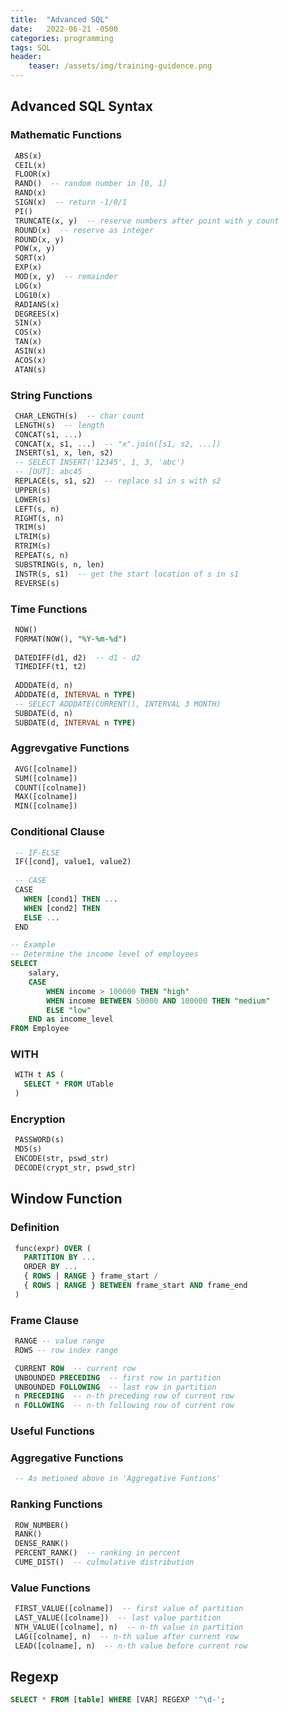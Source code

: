 ```yaml
---
title:  "Advanced SQL"
date:   2022-06-21 -0500
categories: programming
tags: SQL 
header:
    teaser: /assets/img/training-guidence.png
---
```


## Advanced SQL Syntax

### Mathematic Functions

```sql
 ABS(x)
 CEIL(x)
 FLOOR(x)
 RAND()  -- random number in [0, 1]
 RAND(x)
 SIGN(x)  -- return -1/0/1
 PI()
 TRUNCATE(x, y)  -- reserve numbers after point with y count
 ROUND(x)  -- reserve as integer
 ROUND(x, y)
 POW(x, y)
 SQRT(x)
 EXP(x)
 MOD(x, y)  -- remainder
 LOG(x)
 LOG10(x)
 RADIANS(x)
 DEGREES(x)
 SIN(x)
 COS(x)
 TAN(x)
 ASIN(x)
 ACOS(x)
 ATAN(s)
```

### String Functions

```sql
 CHAR_LENGTH(s)  -- char count
 LENGTH(s)  -- length
 CONCAT(s1, ...)
 CONCAT(x, s1, ...)  -- "x".join([s1, s2, ...])
 INSERT(s1, x, len, s2)
 -- SELECT INSERT('12345', 1, 3, 'abc')
 -- [OUT]: abc45
 REPLACE(s, s1, s2)  -- replace s1 in s with s2
 UPPER(s)
 LOWER(s)
 LEFT(s, n)
 RIGHT(s, n)
 TRIM(s)
 LTRIM(s)
 RTRIM(s)
 REPEAT(s, n)
 SUBSTRING(s, n, len)
 INSTR(s, s1)  -- get the start location of s in s1
 REVERSE(s)
```

### Time Functions

```sql
 NOW()
 FORMAT(NOW(), "%Y-%m-%d")
 
 DATEDIFF(d1, d2)  -- d1 - d2
 TIMEDIFF(t1, t2)
 
 ADDDATE(d, n)
 ADDDATE(d, INTERVAL n TYPE)
 -- SELECT ADDDATE(CURRENT(), INTERVAL 3 MONTH)
 SUBDATE(d, n)
 SUBDATE(d, INTERVAL n TYPE)
```

### Aggrevgative Functions

```sql
 AVG([colname])
 SUM([colname])
 COUNT([colname])
 MAX([colname])
 MIN([colname])
```

### Conditional Clause

```sql
 -- IF-ELSE
 IF([cond], value1, value2)
 
 -- CASE
 CASE
   WHEN [cond1] THEN ...
   WHEN [cond2] THEN
   ELSE ...
 END
```

```sql
-- Example
-- Determine the income level of employees
SELECT 
	salary,
	CASE 
		WHEN income > 100000 THEN "high"
		WHEN income BETWEEN 50000 AND 100000 THEN "medium"
		ELSE "low"
	END as income_level
FROM Employee
```



### WITH

```sql
 WITH t AS (
   SELECT * FROM UTable
 )
```

### Encryption

```sql
 PASSWORD(s)
 MD5(s)
 ENCODE(str, pswd_str)
 DECODE(crypt_str, pswd_str)
```



## Window Function

### Definition

```sql
 func(expr) OVER (
   PARTITION BY ...
   ORDER BY ...
   { ROWS | RANGE } frame_start /
   { ROWS | RANGE } BETWEEN frame_start AND frame_end
 )
```

### Frame Clause

```sql
 RANGE -- value range
 ROWS -- row index range
```

```sql
 CURRENT ROW  -- current row
 UNBOUNDED PRECEDING  -- first row in partition
 UNBOUNDED FOLLOWING  -- last row in partition
 n PRECEDING  -- n-th preceding row of current row
 n FOLLOWING  -- n-th following row of current row
```

### Useful Functions

### Aggregative Functions

```sql
 -- As metioned above in 'Aggregative Funtions'
```

### Ranking Functions

```sql
 ROW_NUMBER()
 RANK()
 DENSE_RANK()
 PERCENT_RANK()  -- ranking in percent
 CUME_DIST()  -- culmulative distribution
```

### Value Functions

```sql
 FIRST_VALUE([colname])  -- first value of partition
 LAST_VALUE([colname])  -- last value partition
 NTH_VALUE([colname], n)  -- n-th value in partition
 LAG([colname], n)  -- n-th value after current row
 LEAD([colname], n)  -- n-th value before current row
```

## Regexp

```SQL
SELECT * FROM [table] WHERE [VAR] REGEXP '^\d-';
```

